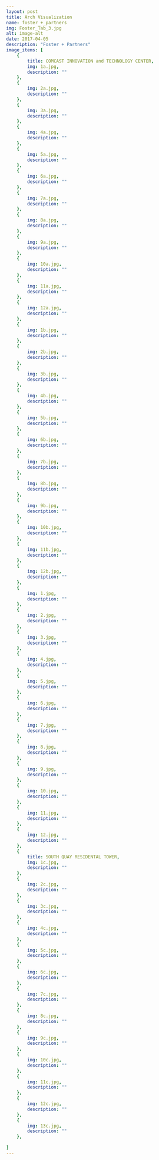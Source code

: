 ```yaml
---
layout: post
title: Arch Visualization
name: foster_+_partners
img: Foster_Tab_3.jpg
alt: image-alt
date: 2017-04-05
description: "Foster + Partners"
image_items: [
    {
        title: COMCAST INNOVATION and TECHNOLOGY CENTER,
        img: 1a.jpg,
        description: ""
    },
    {
        img: 2a.jpg,
        description: ""
    },
    {
        img: 3a.jpg,
        description: ""
    },
    {
        img: 4a.jpg,
        description: ""
    },
    {
        img: 5a.jpg,
        description: ""
    },
    {
        img: 6a.jpg,
        description: ""
    },
    {
        img: 7a.jpg,
        description: ""
    },
    {
        img: 8a.jpg,
        description: ""
    },
    {
        img: 9a.jpg,
        description: ""
    },
    {
        img: 10a.jpg,
        description: ""
    },
    {
        img: 11a.jpg,
        description: ""
    },
    {
        img: 12a.jpg,
        description: ""
    },
    {
        img: 1b.jpg,
        description: ""
    },
    {
        img: 2b.jpg,
        description: ""
    },
    {
        img: 3b.jpg,
        description: ""
    },
    {
        img: 4b.jpg,
        description: ""
    },
    {
        img: 5b.jpg,
        description: ""
    },
    {
        img: 6b.jpg,
        description: ""
    },
    {
        img: 7b.jpg,
        description: ""
    },
    {
        img: 8b.jpg,
        description: ""
    },
    {
        img: 9b.jpg,
        description: ""
    },
    {
        img: 10b.jpg,
        description: ""
    },
    {
        img: 11b.jpg,
        description: ""
    },
    {
        img: 12b.jpg,
        description: ""
    },
    {
        img: 1.jpg,
        description: ""
    },
    {
        img: 2.jpg,
        description: ""
    },
    {
        img: 3.jpg,
        description: ""
    },
    {
        img: 4.jpg,
        description: ""
    },
    {
        img: 5.jpg,
        description: ""
    },
    {
        img: 6.jpg,
        description: ""
    },
    {
        img: 7.jpg,
        description: ""
    },
    {
        img: 8.jpg,
        description: ""
    },
    {
        img: 9.jpg,
        description: ""
    },
    {
        img: 10.jpg,
        description: ""
    },
    {
        img: 11.jpg,
        description: ""
    },
    {
        img: 12.jpg,
        description: ""
    },
    {
        title: SOUTH QUAY RESIDENTAL TOWER,
        img: 1c.jpg,
        description: ""
    },
    {
        img: 2c.jpg,
        description: ""
    },
    {
        img: 3c.jpg,
        description: ""
    },
    {
        img: 4c.jpg,
        description: ""
    },
    {
        img: 5c.jpg,
        description: ""
    },
    {
        img: 6c.jpg,
        description: ""
    },
    {
        img: 7c.jpg,
        description: ""
    },
    {
        img: 8c.jpg,
        description: ""
    },
    {
        img: 9c.jpg,
        description: ""
    },
    {
        img: 10c.jpg,
        description: ""
    },
    {
        img: 11c.jpg,
        description: ""
    },
    {
        img: 12c.jpg,
        description: ""
    },
    {
        img: 13c.jpg,
        description: ""
    },
    
]
---
```

